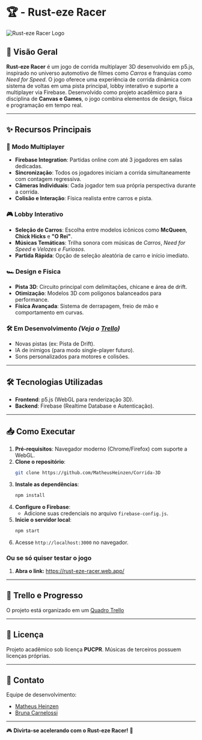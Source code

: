 # 🏆 - Rust-eze Racer

![Rust-eze Racer Logo](Adicionar_Logo)

## 🚀 Visão Geral
**Rust-eze Racer** é um jogo de corrida multiplayer 3D desenvolvido em p5.js, inspirado no universo automotivo de filmes como *Carros* e franquias como *Need for Speed*. O jogo oferece uma experiência de corrida dinâmica com sistema de voltas em uma pista principal, lobby interativo e suporte a multiplayer via Firebase. Desenvolvido como projeto acadêmico para a disciplina de **Canvas e Games**, o jogo combina elementos de design, física e programação em tempo real.

---

## ✨ Recursos Principais
### 🏁 **Modo Multiplayer**
- **Firebase Integration**: Partidas online com até 3 jogadores em salas dedicadas.
- **Sincronização**: Todos os jogadores iniciam a corrida simultaneamente com contagem regressiva.
- **Câmeras Individuais**: Cada jogador tem sua própria perspectiva durante a corrida.
- **Colisão e Interação**: Física realista entre carros e pista.

### 🎮 **Lobby Interativo**
- **Seleção de Carros**: Escolha entre modelos icônicos como **McQueen**, **Chick Hicks** e **"O Rei"**.
- **Músicas Temáticas**: Trilha sonora com músicas de *Carros*, *Need for Speed* e *Velozes e Furiosos*.
- **Partida Rápida**: Opção de seleção aleatória de carro e início imediato.

### 🏎️ **Design e Física**
- **Pista 3D**: Circuito principal com delimitações, chicane e área de drift.
- **Otimização**: Modelos 3D com polígonos balanceados para performance.
- **Física Avançada**: Sistema de derrapagem, freio de mão e comportamento em curvas.

### 🛠️ **Em Desenvolvimento** *(Veja o [Trello](https://trello.com/b/QlzezmJ1/jogo-de-corrida))*
- Novas pistas (ex: Pista de Drift).
- IA de inimigos (para modo single-player futuro).
- Sons personalizados para motores e colisões.

---

## 🛠️ Tecnologias Utilizadas
- **Frontend**: p5.js (WebGL para renderização 3D).
- **Backend**: Firebase (Realtime Database e Autenticação).

---

## 📥 Como Executar
1. **Pré-requisitos**: Navegador moderno (Chrome/Firefox) com suporte a WebGL.
2. **Clone o repositório**:
   ```bash
   git clone https://github.com/MatheusHeinzen/Corrida-3D
   ```
3. **Instale as dependências**:
   ```bash
   npm install
   ```
4. **Configure o Firebase**:
   - Adicione suas credenciais no arquivo `firebase-config.js`.
5. **Inicie o servidor local**:
   ```bash
   npm start
   ```
6. Acesse `http://localhost:3000` no navegador.

### Ou se só quiser testar o jogo
1. **Abra o link:** https://rust-eze-racer.web.app/

---

## 📌 Trello e Progresso
O projeto está organizado em um [Quadro Trello](https://trello.com/b/QlzezmJ1/jogo-de-corrida)

---

## 📄 Licença
Projeto acadêmico sob licença **PUCPR**. Músicas de terceiros possuem licenças próprias.

---

## 📧 Contato
Equipe de desenvolvimento:
- [Matheus Heinzen](https://github.com/MatheusHeinzen)  
- [Bruna Carnelossi](https://github.com/Bru67)  

---

🎮 **Divirta-se acelerando com o Rust-eze Racer!** 🏁  